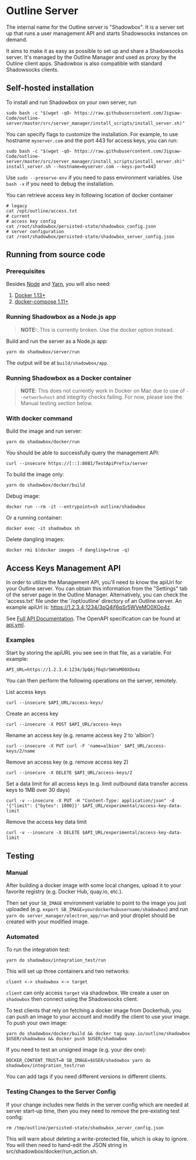 # Outline Server

The internal name for the Outline server is "Shadowbox". It is a server set up
that runs a user management API and starts Shadowsocks instances on demand.

It aims to make it as easy as possible to set up and share a Shadowsocks
server. It's managed by the Outline Manager and used as proxy by the Outline
client apps. Shadowbox is also compatible with standard Shadowsocks clients.

## Self-hosted installation

To install and run Shadowbox on your own server, run
```
sudo bash -c "$(wget -qO- https://raw.githubusercontent.com/Jigsaw-Code/outline-server/master/src/server_manager/install_scripts/install_server.sh)"
```

You can specify flags to customize the installation. For example, to use hostname `myserver.com` and the port 443 for access keys, you can run:
```
sudo bash -c "$(wget -qO- https://raw.githubusercontent.com/Jigsaw-Code/outline-server/master/src/server_manager/install_scripts/install_server.sh)" install_server.sh --hostname=myserver.com --keys-port=443
```

Use `sudo --preserve-env` if you need to pass environment variables. Use `bash -x` if you need to debug the installation.

You can retrieve access key in following location of docker container
```
# legacy
cat /opt/outline/access.txt
# current
# access key config
cat /root/shadowbox/persisted-state/shadowbox_config.json
# server configuration
cat /root/shadowbox/persisted-state/shadowbox_server_config.json
```


## Running from source code

### Prerequisites

Besides [Node](https://nodejs.org/en/download/) and [Yarn](https://yarnpkg.com/en/docs/install), you will also need:

1. [Docker 1.13+](https://docs.docker.com/engine/installation/)
1. [docker-compose 1.11+](https://docs.docker.com/compose/install/)

### Running Shadowbox as a Node.js app

> **NOTE:**: This is currently broken. Use the docker option instead.

Build and run the server as a Node.js app:
```
yarn do shadowbox/server/run
```
The output will be at `build/shadowbox/app`.

### Running Shadowbox as a Docker container

> **NOTE**: This does not currently work in Docker on Mac due to use of
`--network=host` and integrity checks failing. For now, please see the Manual
testing section below.

### With docker command

Build the image and run server:
```
yarn do shadowbox/docker/run
```

You should be able to successfully query the management API:
```
curl --insecure https://[::]:8081/TestApiPrefix/server
```

To build the image only:
```
yarn do shadowbox/docker/build
```

Debug image:
```
docker run --rm -it --entrypoint=sh outline/shadowbox
```

Or a running container:
```
docker exec -it shadowbox sh
```

Delete dangling images:
```
docker rmi $(docker images -f dangling=true -q)
```


## Access Keys Management API

In order to utilize the Management API, you'll need to know the apiUrl for your Outline server.
You can obtain this information from the "Settings" tab of the server page in the Outline Manager.
Alternatively, you can check the 'access.txt' file under the '/opt/outline' directory of an Outline server. An example apiUrl is: https://1.2.3.4:1234/3pQ4jf6qSr5WVeMO0XOo4z.

See [Full API Documentation](https://redocly.github.io/redoc/?url=https://raw.githubusercontent.com/Jigsaw-Code/outline-server/master/src/shadowbox/server/api.yml).
The OpenAPI specification can be found at [api.yml](./api.yml).

### Examples

Start by storing the apiURL you see see in that file, as a variable. For example:
```
API_URL=https://1.2.3.4:1234/3pQ4jf6qSr5WVeMO0XOo4z
```

You can then perform the following operations on the server, remotely.

List access keys
```
curl --insecure $API_URL/access-keys/
```

Create an access key
```
curl --insecure -X POST $API_URL/access-keys
```

Rename an access key
(e.g. rename access key 2 to 'albion')
```
curl --insecure -X PUT curl -F 'name=albion' $API_URL/access-keys/2/name
```

Remove an access key
(e.g. remove access key 2)
```
curl --insecure -X DELETE $API_URL/access-keys/2
```

Set a data limit for all access keys
(e.g. limit outbound data transfer access keys to 1MB over 30 days)
```
curl -v --insecure -X PUT -H "Content-Type: application/json" -d '{"limit": {"bytes": 1000}}' $API_URL/experimental/access-key-data-limit
```

Remove the access key data limit
```
curl -v --insecure -X DELETE $API_URL/experimental/access-key-data-limit
```

## Testing

### Manual

After building a docker image with some local changes,
upload it to your favorite registry
(e.g. Docker Hub, quay.io, etc.).

Then set your `SB_IMAGE` environment variable to point to the image you just
uploaded (e.g. `export SB_IMAGE=yourdockerhubusername/shadowbox`) and
run `yarn do server_manager/electron_app/run` and your droplet should be created with your
modified image.

### Automated

To run the integration test:
```
yarn do shadowbox/integration_test/run
```

This will set up three containers and two networks:
```
client <-> shadowbox <-> target
```

`client` can only access `target` via shadowbox. We create a user on `shadowbox` then connect using the Shadowsocks client.

To test clients that rely on fetching a docker image from Dockerhub, you can push an image to your account and modify the
client to use your image. To push your own image:
```
yarn do shadowbox/docker/build && docker tag quay.io/outline/shadowbox $USER/shadowbox && docker push $USER/shadowbox
```

If you need to test an unsigned image (e.g. your dev one):
```
DOCKER_CONTENT_TRUST=0 SB_IMAGE=$USER/shadowbox yarn do shadowbox/integration_test/run
```

You can add tags if you need different versions in different clients.

### Testing Changes to the Server Config

If your change includes new fields in the server config which are needed at server
start-up time, then you mey need to remove the pre-existing test config:

```
rm /tmp/outline/persisted-state/shadowbox_server_config.json
```

This will warn about deleting a write-protected file, which is okay to ignore.  You will then need to hand-edit the JSON string in src/shadowbox/docker/run_action.sh.
